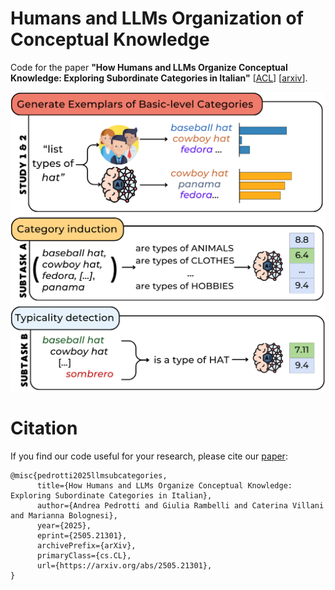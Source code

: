 # Humans and LLMs Organization of Conceptual Knowledge

Code for the paper **"How Humans and LLMs Organize Conceptual Knowledge: Exploring Subordinate Categories in Italian"** \[[ACL](https://2025.aclweb.org/)\] \[[arxiv](https://arxiv.org/abs/2505.21301)\].

![Humans and LLMs Organization graphical abstract](assets/graphical_concetpCategoriesLLMs.png "Humans and LLMs Organization graphical abstract")


# Citation
If you find our code useful for your research, please cite our [paper](https://arxiv.org/abs/2505.21301):

```
@misc{pedrotti2025llmsubcategories,
      title={How Humans and LLMs Organize Conceptual Knowledge: Exploring Subordinate Categories in Italian}, 
      author={Andrea Pedrotti and Giulia Rambelli and Caterina Villani and Marianna Bolognesi},
      year={2025},
      eprint={2505.21301},
      archivePrefix={arXiv},
      primaryClass={cs.CL},
      url={https://arxiv.org/abs/2505.21301}, 
}
```